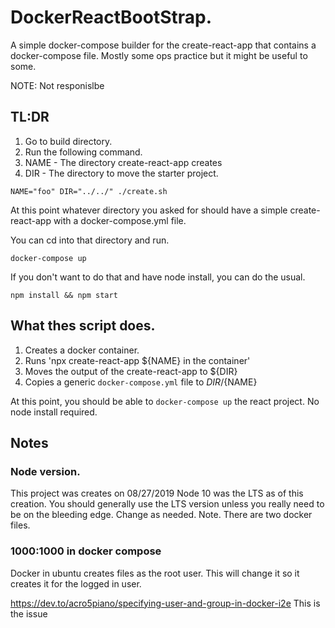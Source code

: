 # DockerReactBootStrap.

A simple docker-compose builder for the create-react-app that contains a docker-compose file.
Mostly some ops practice but it might be useful to some.

NOTE: Not responislbe 

## TL:DR

1. Go to build directory.
2. Run the following command.
3. NAME - The directory create-react-app creates
4. DIR - The directory to move the starter project.

```
NAME="foo" DIR="../../" ./create.sh
```

At this point whatever directory you asked for should have a simple create-react-app with a docker-compose.yml file.

You can cd into that directory and run.
```
docker-compose up
```

If you don't want to do that and have node install, you can do the usual.
```
npm install && npm start
```



## What thes script does.

1. Creates a docker container.
2. Runs 'npx create-react-app ${NAME} in the container'
3. Moves the output of the create-react-app to ${DIR}
4. Copies a generic `docker-compose.yml` file to ${DIR}/${NAME} 

At this point, you should be able to `docker-compose up` the react project.
No node install required.

## Notes

### Node version.

This project was creates on 08/27/2019
Node 10 was the LTS as of this creation.
You should generally use the LTS version unless you really need to be on the bleeding edge.
Change as needed.
Note. There are two docker files.

### 1000:1000 in docker compose

Docker in ubuntu creates files as the root user.
This will change it so it creates it for the logged in user.

https://dev.to/acro5piano/specifying-user-and-group-in-docker-i2e
This is the issue

